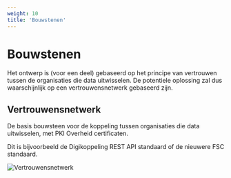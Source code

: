 ```yaml
---
weight: 10
title: 'Bouwstenen'
---
```


# Bouwstenen

Het ontwerp is (voor een deel) gebaseerd op het principe van vertrouwen tussen de organisaties die data uitwisselen.
De potentiele oplossing zal dus waarschijnlijk op een vertrouwensnetwerk gebaseerd zijn.

## Vertrouwensnetwerk
De basis bouwsteen voor de koppeling tussen organisaties die data uitwisselen, met PKI Overheid certificaten.

Dit is bijvoorbeeld de Digikoppeling REST API standaard of de nieuwere FSC standaard.

![Vertrouwensnetwerk](/architecture/trust-network.png)

